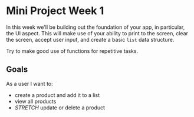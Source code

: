 # Mini Project Week 1

In this week we'll be building out the foundation of your app, in particular, the UI aspect.
This will make use of your ability to print to the screen, clear the screen, accept user input, and create a basic `list` data structure.

Try to make good use of functions for repetitive tasks.

## Goals

As a user I want to:

- create a product and add it to a list
- view all products
- _STRETCH_ update or delete a product